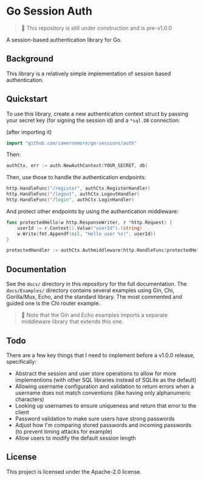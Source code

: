 # Go Session Auth

> 🚧 This repository is still under construction and is pre-v1.0.0

A session-based authentication library for Go.

## Background

This library is a relatively simple implementation of session based authentication.

## Quickstart

To use this library, create a new authentication context struct by passing your secret key (for signing the session id) and a `*sql.DB` connection:

(after importing it)
```go
import "github.com/cameronmore/go-sessions/auth"
```
Then:
```go
authCtx, err := auth.NewAuthContext(YOUR_SECRET, db)
```

Then, use those to handle the authentication endpoints:

```go
http.HandleFunc("/register", authCtx.RegisterHandler)
http.HandleFunc("/logout", authCtx.LogoutHandler)
http.HandleFunc("/login", authCtx.LoginHandler)
```

And protect other endpoints by using the authentication middleware:

```go
func protectedHello(w http.ResponseWriter, r *http.Request) {
    userId := r.Context().Value("userId").(string)
	w.Write(fmt.Appendf(nil, "Hello user %s!", userId))
}

protectedHandler := authCtx.Authmiddleware(http.HandleFunc(protectedHello))
```

## Documentation

See the `docs/` directory in this repository for the full documentation. The `docs/Examples/` directory contains several examples using Gin, Chi, Gorilla/Mux, Echo, and the standard library. The most commented and guided one is the Chi router example.

> 🚧 Note that the Gin and Echo examples imports a separate middleware library that extends this one.

## Todo

There are a few key things that I need to implement before a v1.0.0 release, specifically:
- Abstract the session and user store operations to allow for more implementions (with other SQL libraries instead of SQLite as the default)
- Allowing username configuration and validation to return errors when a username does not match conventions (like having only alphanumeric characters)
- Looking up usernames to ensure uniqueness and return that error to the client
- Password validation to make sure users have strong passwords
- Adjust how I'm comparing stored passwords and incoming passwords (to prevent timing attacks for example)
- Allow users to modify the default session length

## License

This project is licensed under the Apache-2.0 license.

